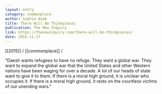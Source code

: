 ```yaml
---
layout: entry
category: commonplace
author: Sophia Azeb
title: There Will Be Thinkpieces
publication: The New Inquiry
link: https://thenewinquiry.com/there-will-be-thinkpieces/
date: 2015-11-17
---
```


[[2015]] / [[commonplace]] / 

"Daesh wants refugees to have no refuge. They want a global war. They want to expand the global war that the United States and other Western nations have been waging for over a decade. A lot of our heads of state want to give it to them. If there is a moral high ground, it is unclear who occupies it. If there is a moral high ground, it rests on the countless victims of our unending wars."
